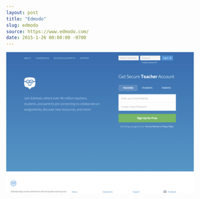 ```yaml
---
layout: post 
title: "Edmodo"
slug: edmodo
source: https://www.edmodo.com/
date: 2015-1-26 00:00:00 -0700
---
```


<img src="/screenshots/edmodo.jpg">
